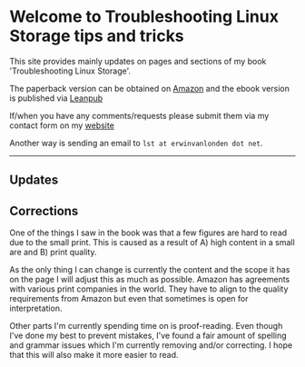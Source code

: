 # Welcome to Troubleshooting Linux Storage tips and tricks

This site provides mainly updates on pages and sections of my book 'Troubleshooting Linux Storage'.

The paperback version can be obtained on [Amazon](https://amzn.to/3MpWnQS) and the ebook version is published via [Leanpub](https://leanpub.com/troubleshootinglinuxstorage)

If/when you have any comments/requests please submit them via my contact form on my [website](https://erwinvanlonden.net/contact-me/)

Another way is sending an email to `lst at erwinvanlonden dot net`.

---

## Updates

## Corrections

One of the things I saw in the book was that a few figures are hard to read due to the small print. This is caused as a result of A) high content in a small are and B) print quality.

As the only thing I can change is currently the content and the scope it has on the page I will adjust this as much as possible. Amazon has agreements with various print companies in the world. They have to align to the quality requirements from Amazon but even that sometimes is open for interpretation.

Other parts I'm currently spending time on is proof-reading. Even though I've done my best to prevent mistakes, I've found a fair amount of spelling and grammar issues which I'm currently removing and/or correcting. I hope that this will also make it more easier to read.
